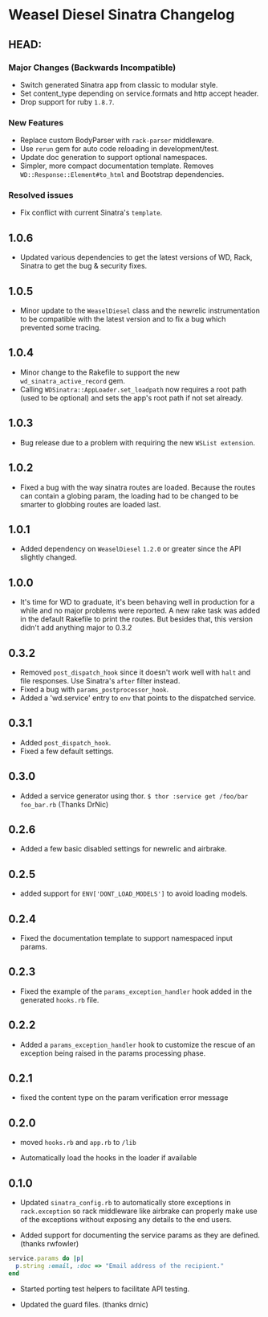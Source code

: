 # Weasel Diesel Sinatra Changelog

## HEAD:
### Major Changes (Backwards Incompatible)
* Switch generated Sinatra app from classic to modular style.
* Set content_type depending on service.formats and http accept header.
* Drop support for ruby `1.8.7`.

### New Features
* Replace custom BodyParser with `rack-parser` middleware.
* Use `rerun` gem for auto code reloading in development/test.
* Update doc generation to support optional namespaces.
* Simpler, more compact documentation template.
  Removes `WD::Response::Element#to_html` and Bootstrap dependencies.

### Resolved issues
* Fix conflict with current Sinatra's `template`.

## 1.0.6
* Updated various dependencies to get the latest versions of WD, Rack,
Sinatra to get the bug & security fixes.

## 1.0.5
* Minor update to the `WeaselDiesel` class and the
  newrelic instrumentation to be compatible with the latest version and to
  fix a bug which prevented some tracing.

## 1.0.4
* Minor change to the Rakefile to support the new
  `wd_sinatra_active_record` gem.
* Calling `WDSinatra::AppLoader.set_loadpath` now requires a root path
  (used to be optional) and sets the app's root path if not set already.

## 1.0.3
* Bug release due to a problem with requiring the new `WSList
  extension`.

## 1.0.2
* Fixed a bug with the way sinatra routes are loaded. Because the routes
  can contain a globing param, the loading had to be changed to be
  smarter to globbing routes are loaded last.

## 1.0.1
* Added dependency on `WeaselDiesel` `1.2.0` or greater since the API
  slightly changed.

## 1.0.0
* It's time for WD to graduate, it's been behaving well in production
  for a while and no major problems were reported. A new rake task was
added in the default Rakefile to print the routes. But besides that,
this version didn't add anything major to 0.3.2

## 0.3.2
* Removed `post_dispatch_hook` since it doesn't work well with `halt`
  and file responses. Use Sinatra's `after` filter instead.
* Fixed a bug with `params_postprocessor_hook`.
* Added a 'wd.service' entry to `env` that points to the dispatched
  service.

## 0.3.1

* Added `post_dispatch_hook`.
* Fixed a few default settings.

## 0.3.0

* Added a service generator using thor. `$ thor :service get /foo/bar foo_bar.rb` (Thanks DrNic)

## 0.2.6

* Added a few basic disabled settings for newrelic and airbrake.

## 0.2.5

* added support for `ENV['DONT_LOAD_MODELS']` to avoid loading models.

## 0.2.4

* Fixed the documentation template to support namespaced input params.

## 0.2.3

* Fixed the example of the `params_exception_handler` hook added in the
  generated `hooks.rb` file.

## 0.2.2

* Added a `params_exception_handler` hook to customize the rescue of an
  exception being raised in the params processing phase.

## 0.2.1

* fixed the content type on the param verification error message

## 0.2.0

* moved `hooks.rb` and `app.rb` to `/lib`

* Automatically load the hooks in the loader if available


## 0.1.0

* Updated  `sinatra_config.rb` to automatically store exceptions in
  `rack.exception` so rack middleware like airbrake can properly make
  use of the exceptions without exposing any details to the end users.

* Added support for documenting the service params as they are defined.
  (thanks rwfowler)

```ruby
service.params do |p|
  p.string :email, :doc => "Email address of the recipient."
end
```

* Started porting test helpers to facilitate API testing.

* Updated the guard files. (thanks drnic)
